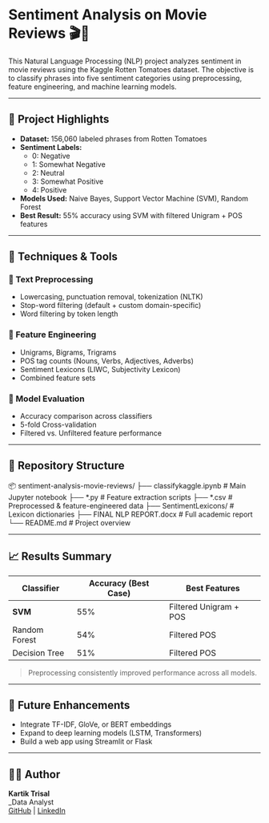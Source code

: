 # Sentiment Analysis on Movie Reviews 🎬🧠

This Natural Language Processing (NLP) project analyzes sentiment in movie reviews using the Kaggle Rotten Tomatoes dataset. The objective is to classify phrases into five sentiment categories using preprocessing, feature engineering, and machine learning models.

---

## 📌 Project Highlights

- **Dataset:** 156,060 labeled phrases from Rotten Tomatoes
- **Sentiment Labels:**  
  - 0: Negative  
  - 1: Somewhat Negative  
  - 2: Neutral  
  - 3: Somewhat Positive  
  - 4: Positive
- **Models Used:** Naive Bayes, Support Vector Machine (SVM), Random Forest
- **Best Result:** 55% accuracy using SVM with filtered Unigram + POS features

---

## 🧰 Techniques & Tools

### 🔹 Text Preprocessing
- Lowercasing, punctuation removal, tokenization (NLTK)
- Stop-word filtering (default + custom domain-specific)
- Word filtering by token length

### 🔹 Feature Engineering
- Unigrams, Bigrams, Trigrams
- POS tag counts (Nouns, Verbs, Adjectives, Adverbs)
- Sentiment Lexicons (LIWC, Subjectivity Lexicon)
- Combined feature sets

### 🔹 Model Evaluation
- Accuracy comparison across classifiers
- 5-fold Cross-validation
- Filtered vs. Unfiltered feature performance

---

## 📁 Repository Structure
📦 sentiment-analysis-movie-reviews/
├── classifykaggle.ipynb               # Main Jupyter notebook
├── *.py                               # Feature extraction scripts
├── *.csv                              # Preprocessed & feature-engineered data
├── SentimentLexicons/                # Lexicon dictionaries
├── FINAL NLP REPORT.docx             # Full academic report
└── README.md                          # Project overview


---

## 📈 Results Summary

| Classifier      | Accuracy (Best Case) | Best Features         |
|----------------|----------------------|------------------------|
| **SVM**         | 55%                  | Filtered Unigram + POS |
| Random Forest   | 54%                  | Filtered POS           |
| Decision Tree   | 51%                  | Filtered POS           |

> Preprocessing consistently improved performance across all models.

---

## 🚀 Future Enhancements

- Integrate TF-IDF, GloVe, or BERT embeddings
- Expand to deep learning models (LSTM, Transformers)
- Build a web app using Streamlit or Flask

---

## 👨‍💻 Author

**Kartik Trisal**  
_Data Analyst  
[GitHub](https://github.com/kartiktrisal) | [LinkedIn](https://linkedin.com/in/kartiktrisal)

